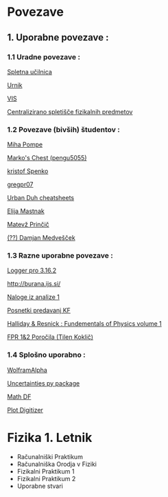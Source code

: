 # Povezave

## 1. Uporabne povezave :

### 1.1 Uradne povezave :

[Spletna učilnica ](https://ucilnica.fmf.uni-lj.si/)

[Urnik ](https://urnik.fmf.uni-lj.si)

[VIS ](https://visfmf.uni-lj.si/)

[Centralizirano spletišče fizikalnih predmetov ](https://predmeti.fmf.uni-lj.si/Predmeti)

### 1.2 Povezave (bivših) študentov :

[Miha Pompe](https://github.com/mihapompe/FMF-Fizika-zapiski)

[Marko's Chest (pengu5055) ](https://pengu5055.github.io/?fbclid=IwAR2FmSdN4Zu7cCiF60N6zEBi9yAepLaD-wJ4s2yGI_mmeIdwY22xGrWfYMk)

[kristof Spenko ](https://drive.google.com/drive/folders/0B3flMWYcE_niTmVVckt4ZlNuakE?resourcekey=0-dOhPvHLevCxCsMbG82EZpQ)

[gregpr07 ](https://github.com/gregpr07/FMF)

[Urban Duh cheatsheets ](https://gitlab.com/uduh/fmf_physics_cheatsheets)

[Elija Mastnak ](https://www.ejmastnak.com/notes/fmf/fmf/)

[Matevž Prinčič](https://matevzprincic.splet.arnes.si/)

[(??) Damjan Medvešček ](https://drive.google.com/drive/folders/1nnXflPt2hN-R2abtrmGDwghl7fZ83xHY)

### 1.3 Razne uporabne povezave :

[Logger pro 3.16.2 ](https://www.vernier.com/downloads/logger-pro-updates/)

[http://burana.ijs.si/ ](http://burana.ijs.si/) 

[Naloge iz analize 1 ](https://drive.google.com/file/d/1FLu7_srGDMnTsdQSoO4qV-8v4rJ02iMN/view)

[Posnetki predavanj KF ](https://unilj-my.sharepoint.com/personal/marko_mikuz_fmf_uni-lj_si/_layouts/15/onedrive.aspx?id=%2Fpersonal%2Fmarko%5Fmikuz%5Ffmf%5Funi%2Dlj%5Fsi%2FDocuments%2FKF%2Dlectures%2FVideo&ga=1)

[Halliday & Resnick : Fundementals of Physics volume 1 ](https://drive.google.com/file/d/1RoK6ahUMea5WS2V9rUmNdoGdT4pvs_Di/view)

[FPR 1&2 Poročila (Tilen Koklič)](https://www.dropbox.com/sh/axlq9z6r8ziewq9/AABjs8JU23pWNV9c8R6i6uo6a?dl=0)

### 1.4 Splošno uporabno :

[WolframAlpha](https://www.wolframalpha.com/)

[Uncertainties py package ](https://pythonhosted.org/uncertainties/index.html)

[Math DF ](https://mathdf.com/)

[Plot Digitizer ](https://plotdigitizer.com/app)

# Fizika 1. Letnik

- Računalniški Praktikum
- Računalniška Orodja v Fiziki
- Fizikalni Praktikum 1
- Fizikalni Praktikum 2
- Uporabne stvari
  
